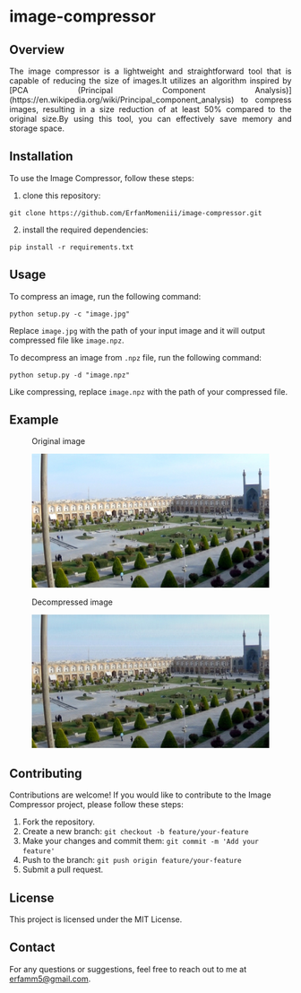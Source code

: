 # image-compressor

## Overview
<div align="justify">The image compressor is a lightweight and straightforward tool that is capable of reducing the size of images.It utilizes an algorithm inspired by [PCA (Principal Component Analysis)](https://en.wikipedia.org/wiki/Principal_component_analysis) to compress images, resulting in a size reduction of at least 50% compared to the original size.By using this tool, you can effectively save memory and storage space.</div>

## Installation
To use the Image Compressor, follow these steps:
1. clone this repository:
```git
git clone https://github.com/ErfanMomeniii/image-compressor.git
```
2. install the required dependencies:
```pip
pip install -r requirements.txt
```

## Usage
To compress an image, run the following command:
```
python setup.py -c "image.jpg"
```
Replace `image.jpg` with the path of your input image and it will output compressed file like `image.npz`.


To decompress an image from `.npz` file, run the following command:
```
python setup.py -d "image.npz"
```
Like compressing, replace `image.npz` with the path of your compressed file.

## Example

<figure>
    <p align="center" style="text-align: justify; width:50%; height: 50%"><figcaption>Original image</figcaption></p>
    <img src="assets/isfahan-o.jpg" alt="Image Description">
</figure>

<figure>
    <p align="center" style="text-align: justify;width:50%; height: 50%"><figcaption>Decompressed image</figcaption></p>
    <img src="assets/isfahan-d.jpg" alt="Image Description">
</figure>

## Contributing

Contributions are welcome! If you would like to contribute to the Image Compressor project, please follow these steps:

1. Fork the repository.
2. Create a new branch: `git checkout -b feature/your-feature`
3. Make your changes and commit them: `git commit -m 'Add your feature'`
4. Push to the branch: `git push origin feature/your-feature`
5. Submit a pull request.

## License

This project is licensed under the MIT License.

## Contact

For any questions or suggestions, feel free to reach out to me at [erfamm5@gmail.com](mailto:erfamm5@gmail.com).
